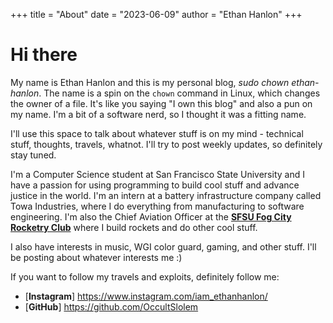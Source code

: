 +++
title = "About"
date = "2023-06-09"
author = "Ethan Hanlon"
+++

# Hi there

My name is Ethan Hanlon and this is my personal blog, *sudo chown ethan-hanlon*. The name is a spin on the `chown` command in Linux, which changes the owner of a file. It's like you saying "I own this blog" and also a pun on my name. I'm a bit of a software nerd, so I thought it was a fitting name.

I'll use this space to talk about whatever stuff is on my mind - technical stuff, thoughts, travels, whatnot. I'll try to post weekly updates, so definitely stay tuned.

I'm a Computer Science student at San Francisco State University and I have a passion for using programming to build cool stuff and advance justice in the world. I'm an intern at a battery infrastructure company called Towa Industries, where I do everything from manufacturing to software engineering. I'm also the Chief Aviation Officer at the [**SFSU Fog City Rocketry Club**](https://fogcityrocketry.com) where I build rockets and do other cool stuff.

I also have interests in music, WGI color guard, gaming, and other stuff. I'll be posting about whatever interests me :)

If you want to follow my travels and exploits, definitely follow me:
- [**Instagram**] https://www.instagram.com/iam_ethanhanlon/
- [**GitHub**] https://github.com/OccultSlolem
